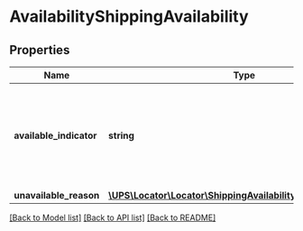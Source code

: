 # AvailabilityShippingAvailability

## Properties
Name | Type | Description | Notes
------------ | ------------- | ------------- | -------------
**available_indicator** | **string** | Presence or absence indicator. Presence means the location is available for shipping. | [optional] 
**unavailable_reason** | [**\UPS\Locator\Locator\ShippingAvailabilityUnavailableReason**](ShippingAvailabilityUnavailableReason.md) |  | [optional] 

[[Back to Model list]](../../README.md#documentation-for-models) [[Back to API list]](../../README.md#documentation-for-api-endpoints) [[Back to README]](../../README.md)

